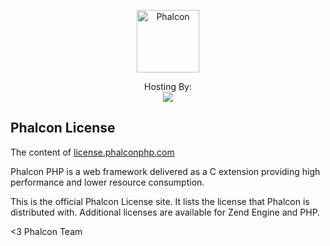 <p align="center"><a href="https://docs.phalconphp.com" target="_blank">
    <img src="https://assets.phalconphp.com/phalcon/images/svg/phalcon-logo-transparent-black.svg" height="100" alt="Phalcon"/>
</a></p>

<p align="center">
    Hosting By:
    <br />
    <a href="https://www.netlify.com">
        <img src="https://www.netlify.com/img/global/badges/netlify-color-accent.svg"/>
    </a>
</p>

## Phalcon License
The content of <a href="https://license.phalconphp.com/">license.phalconphp.com</a>

Phalcon PHP is a web framework delivered as a C extension providing high performance and lower resource consumption.

This is the official Phalcon License site. It lists the license that Phalcon is distributed with. Additional licenses are available for Zend Engine and PHP.

<3 Phalcon Team
